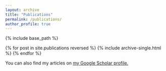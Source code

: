 ```yaml
---
layout: archive
title: "Publications"
permalink: /publications/
author_profile: true
---
```


{% include base_path %}

{% for post in site.publications reversed %}
  {% include archive-single.html %}
{% endfor %}

You can also find my articles on <u><a href="{https://scholar.google.com/citations?user=j5awDa4AAAAJ&hl=en}">my Google Scholar profile</a>.</u>
